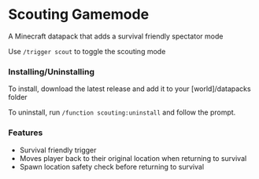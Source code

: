 # Scouting Gamemode
A Minecraft datapack that adds a survival friendly spectator mode

Use `/trigger scout` to toggle the scouting mode
### Installing/Uninstalling
To install, download the latest release and add it to your [world]/datapacks folder

To uninstall, run `/function scouting:uninstall` and follow the prompt.
### Features
- Survival friendly trigger
- Moves player back to their original location when returning to survival
- Spawn location safety check before returning to survival
